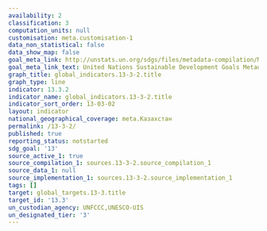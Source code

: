 ```yaml
---
availability: 2
classification: 3
computation_units: null
customisation: meta.customisation-1
data_non_statistical: false
data_show_map: false
goal_meta_link: http://unstats.un.org/sdgs/files/metadata-compilation/Metadata-Goal-13.pdf
goal_meta_link_text: United Nations Sustainable Development Goals Metadata (pdf 759kB)
graph_title: global_indicators.13-3-2.title
graph_type: line
indicator: 13.3.2
indicator_name: global_indicators.13-3-2.title
indicator_sort_order: 13-03-02
layout: indicator
national_geographical_coverage: meta.Казахстан
permalink: /13-3-2/
published: true
reporting_status: notstarted
sdg_goal: '13'
source_active_1: true
source_compilation_1: sources.13-3-2.source_compilation_1
source_data_1: null
source_implementation_1: sources.13-3-2.source_implementation_1
tags: []
target: global_targets.13-3.title
target_id: '13.3'
un_custodian_agency: UNFCCC,UNESCO-UIS
un_designated_tier: '3'
---
```

